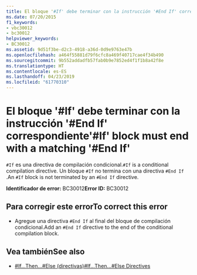 ```yaml
---
title: El bloque '#If' debe terminar con la instrucción '#End If' correspondiente
ms.date: 07/20/2015
f1_keywords:
- vbc30012
- bc30012
helpviewer_keywords:
- BC30012
ms.assetid: 9d51f3be-d2c3-4918-a36d-0d9e9763e47b
ms.openlocfilehash: a464f55881d79f6cfc8a469f40717cae4f34b490
ms.sourcegitcommit: 9b552addadfb57fab0b9e7852ed4f1f1b8a42f8e
ms.translationtype: HT
ms.contentlocale: es-ES
ms.lasthandoff: 04/23/2019
ms.locfileid: "61770310"
---
```

# <a name="if-block-must-end-with-a-matching-end-if"></a><span data-ttu-id="97709-102">El bloque '#If' debe terminar con la instrucción '#End If' correspondiente</span><span class="sxs-lookup"><span data-stu-id="97709-102">'#If' block must end with a matching '#End If'</span></span>
<span data-ttu-id="97709-103">`#If` es una directiva de compilación condicional.</span><span class="sxs-lookup"><span data-stu-id="97709-103">`#If` is a conditional compilation directive.</span></span> <span data-ttu-id="97709-104">Un bloque `#If` no termina con una directiva `#End If` .</span><span class="sxs-lookup"><span data-stu-id="97709-104">An `#If` block is not terminated by an `#End If` directive.</span></span>  
  
 <span data-ttu-id="97709-105">**Identificador de error:** BC30012</span><span class="sxs-lookup"><span data-stu-id="97709-105">**Error ID:** BC30012</span></span>  
  
## <a name="to-correct-this-error"></a><span data-ttu-id="97709-106">Para corregir este error</span><span class="sxs-lookup"><span data-stu-id="97709-106">To correct this error</span></span>  
  
- <span data-ttu-id="97709-107">Agregue una directiva `#End If` al final del bloque de compilación condicional.</span><span class="sxs-lookup"><span data-stu-id="97709-107">Add an `#End If` directive to the end of the conditional compilation block.</span></span>  
  
## <a name="see-also"></a><span data-ttu-id="97709-108">Vea también</span><span class="sxs-lookup"><span data-stu-id="97709-108">See also</span></span>

- [<span data-ttu-id="97709-109">#If...Then...#Else (directivas)</span><span class="sxs-lookup"><span data-stu-id="97709-109">#If...Then...#Else Directives</span></span>](../../visual-basic/language-reference/directives/if-then-else-directives.md)
